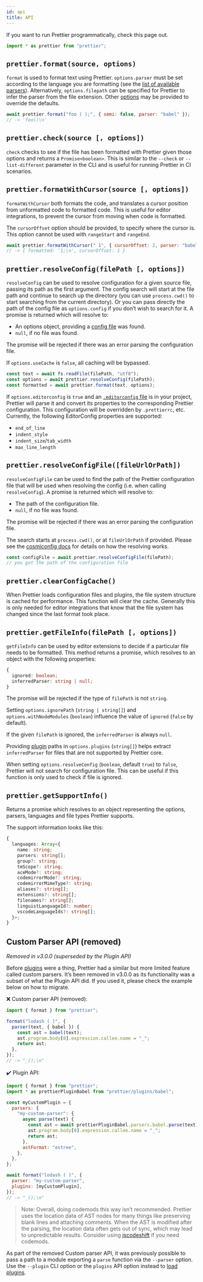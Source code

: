 ```yaml
---
id: api
title: API
---
```


If you want to run Prettier programmatically, check this page out.

```js
import * as prettier from "prettier";
```

## `prettier.format(source, options)`

`format` is used to format text using Prettier. `options.parser` must be set according to the language you are formatting (see the [list of available parsers](options.md#parser)). Alternatively, `options.filepath` can be specified for Prettier to infer the parser from the file extension. Other [options](options.md) may be provided to override the defaults.

```js
await prettier.format("foo ( );", { semi: false, parser: "babel" });
// -> 'foo()\n'
```

## `prettier.check(source [, options])`

`check` checks to see if the file has been formatted with Prettier given those options and returns a `Promise<boolean>`. This is similar to the `--check` or `--list-different` parameter in the CLI and is useful for running Prettier in CI scenarios.

## `prettier.formatWithCursor(source [, options])`

`formatWithCursor` both formats the code, and translates a cursor position from unformatted code to formatted code. This is useful for editor integrations, to prevent the cursor from moving when code is formatted.

The `cursorOffset` option should be provided, to specify where the cursor is. This option cannot be used with `rangeStart` and `rangeEnd`.

```js
await prettier.formatWithCursor(" 1", { cursorOffset: 2, parser: "babel" });
// -> { formatted: '1;\n', cursorOffset: 1 }
```

## `prettier.resolveConfig(filePath [, options])`

`resolveConfig` can be used to resolve configuration for a given source file, passing its path as the first argument. The config search will start at the file path and continue to search up the directory (you can use `process.cwd()` to start searching from the current directory). Or you can pass directly the path of the config file as `options.config` if you don’t wish to search for it. A promise is returned which will resolve to:

- An options object, providing a [config file](configuration.md) was found.
- `null`, if no file was found.

The promise will be rejected if there was an error parsing the configuration file.

If `options.useCache` is `false`, all caching will be bypassed.

```js
const text = await fs.readFile(filePath, "utf8");
const options = await prettier.resolveConfig(filePath);
const formatted = await prettier.format(text, options);
```

If `options.editorconfig` is `true` and an [`.editorconfig` file](https://editorconfig.org/) is in your project, Prettier will parse it and convert its properties to the corresponding Prettier configuration. This configuration will be overridden by `.prettierrc`, etc. Currently, the following EditorConfig properties are supported:

- `end_of_line`
- `indent_style`
- `indent_size`/`tab_width`
- `max_line_length`

## `prettier.resolveConfigFile([fileUrlOrPath])`

`resolveConfigFile` can be used to find the path of the Prettier configuration file that will be used when resolving the config (i.e. when calling `resolveConfig`). A promise is returned which will resolve to:

- The path of the configuration file.
- `null`, if no file was found.

The promise will be rejected if there was an error parsing the configuration file.

The search starts at `process.cwd()`, or at `fileUrlOrPath` if provided. Please see the [cosmiconfig docs](https://github.com/davidtheclark/cosmiconfig#explorersearch) for details on how the resolving works.

```js
const configFile = await prettier.resolveConfigFile(filePath);
// you got the path of the configuration file
```

## `prettier.clearConfigCache()`

When Prettier loads configuration files and plugins, the file system structure is cached for performance. This function will clear the cache. Generally this is only needed for editor integrations that know that the file system has changed since the last format took place.

## `prettier.getFileInfo(filePath [, options])`

`getFileInfo` can be used by editor extensions to decide if a particular file needs to be formatted. This method returns a promise, which resolves to an object with the following properties:

```ts
{
  ignored: boolean;
  inferredParser: string | null;
}
```

The promise will be rejected if the type of `filePath` is not `string`.

Setting `options.ignorePath` (`string | string[]`) and `options.withNodeModules` (`boolean`) influence the value of `ignored` (`false` by default).

If the given `filePath` is ignored, the `inferredParser` is always `null`.

Providing [plugin](plugins.md) paths in `options.plugins` (`string[]`) helps extract `inferredParser` for files that are not supported by Prettier core.

When setting `options.resolveConfig` (`boolean`, default `true`) to `false`, Prettier will not search for configuration file. This can be useful if this function is only used to check if file is ignored.

## `prettier.getSupportInfo()`

Returns a promise which resolves to an object representing the options, parsers, languages and file types Prettier supports.

The support information looks like this:

```ts
{
  languages: Array<{
    name: string;
    parsers: string[];
    group?: string;
    tmScope?: string;
    aceMode?: string;
    codemirrorMode?: string;
    codemirrorMimeType?: string;
    aliases?: string[];
    extensions?: string[];
    filenames?: string[];
    linguistLanguageId?: number;
    vscodeLanguageIds?: string[];
  }>;
}
```

<a name="custom-parser-api"></a>

## Custom Parser API (removed)

_Removed in v3.0.0 (superseded by the Plugin API)_

Before [plugins](plugins.md) were a thing, Prettier had a similar but more limited feature called custom parsers. It’s been removed in v3.0.0 as its functionality was a subset of what the Plugin API did. If you used it, please check the example below on how to migrate.

❌ Custom parser API (removed):

```js
import { format } from "prettier";

format("lodash ( )", {
  parser(text, { babel }) {
    const ast = babel(text);
    ast.program.body[0].expression.callee.name = "_";
    return ast;
  },
});
// -> "_();\n"
```

✔️ Plugin API:

```js
import { format } from "prettier";
import * as prettierPluginBabel from "prettier/plugins/babel";

const myCustomPlugin = {
  parsers: {
    "my-custom-parser": {
      async parse(text) {
        const ast = await prettierPluginBabel.parsers.babel.parse(text);
        ast.program.body[0].expression.callee.name = "_";
        return ast;
      },
      astFormat: "estree",
    },
  },
};

await format("lodash ( )", {
  parser: "my-custom-parser",
  plugins: [myCustomPlugin],
});
// -> "_();\n"
```

> Note: Overall, doing codemods this way isn’t recommended. Prettier uses the location data of AST nodes for many things like preserving blank lines and attaching comments. When the AST is modified after the parsing, the location data often gets out of sync, which may lead to unpredictable results. Consider using [jscodeshift](https://github.com/facebook/jscodeshift) if you need codemods.

As part of the removed Custom parser API, it was previously possible to pass a path to a module exporting a `parse` function via the `--parser` option. Use the `--plugin` CLI option or the `plugins` API option instead to [load plugins](plugins.md#using-plugins).
